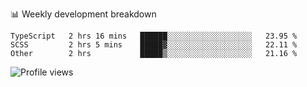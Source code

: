 📊 Weekly development breakdown
<!--START_SECTION:waka-->

```text
TypeScript   2 hrs 16 mins   ██████░░░░░░░░░░░░░░░░░░░   23.95 %
SCSS         2 hrs 5 mins    █████▓░░░░░░░░░░░░░░░░░░░   22.11 %
Other        2 hrs           █████▒░░░░░░░░░░░░░░░░░░░   21.16 %
```

<!--END_SECTION:waka-->

<img src="https://gpvc.arturio.dev/iqbalfasri" alt="Profile views"/>
